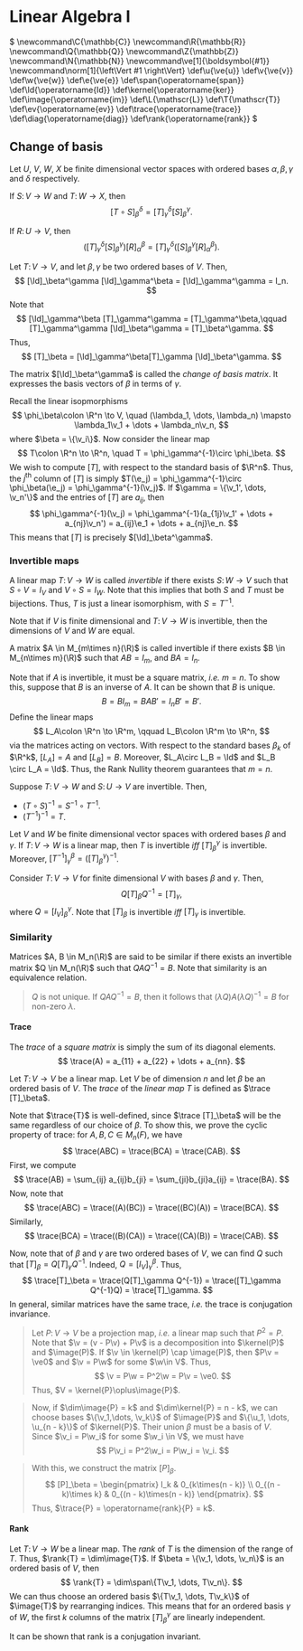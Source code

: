 # Linear Algebra I

$
\newcommand\C{\mathbb{C}}
\newcommand\R{\mathbb{R}}
\newcommand\Q{\mathbb{Q}}
\newcommand\Z{\mathbb{Z}}
\newcommand\N{\mathbb{N}}
\newcommand\ve[1]{\boldsymbol{#1}}
\newcommand\norm[1]{\left\Vert #1 \right\Vert}
\def\u{\ve{u}}
\def\v{\ve{v}}
\def\w{\ve{w}}
\def\e{\ve{e}}
\def\span{\operatorname{span}}
\def\Id{\operatorname{Id}}
\def\kernel{\operatorname{ker}}
\def\image{\operatorname{im}}
\def\L{\mathscr{L}}
\def\T{\mathscr{T}}
\def\ev{\operatorname{ev}}
\def\trace{\operatorname{trace}}
\def\diag{\operatorname{diag}}
\def\rank{\operatorname{rank}}
$

## Change of basis
Let $U$, $V$, $W$, $X$ be finite dimensional vector spaces with ordered bases $\alpha, \beta, \gamma$ and $\delta$ respectively.

If $S\colon V \to W$ and $T\colon W \to X$, then
$$ [T\circ S]_\beta^\delta = [T]_\gamma^\delta [S]_\beta^\gamma. $$

If $R\colon U \to V$, then
$$ ([T]_\gamma^\delta [S]_\beta^\gamma) [R]_\alpha^\beta = [T]_\gamma^\delta ([S]_\beta^\gamma [R]_\alpha^\beta). $$

Let $T\colon V \to V$, and let $\beta, \gamma$ be two ordered bases of $V$. Then,
$$ [\Id]_\beta^\gamma [\Id]_\gamma^\beta = [\Id]_\gamma^\gamma = I_n. $$
Note that 
$$ [\Id]_\gamma^\beta [T]_\gamma^\gamma = [T]_\gamma^\beta,\qquad [T]_\gamma^\gamma [\Id]_\beta^\gamma = [T]_\beta^\gamma. $$
Thus,
$$ [T]_\beta = [\Id]_\gamma^\beta[T]_\gamma [\Id]_\beta^\gamma. $$

The matrix $[\Id]_\beta^\gamma$ is called the *change of basis matrix*. It expresses the basis vectors of $\beta$ in terms of $\gamma$.

Recall the linear isopmorphisms
$$ \phi_\beta\colon \R^n \to V, \quad (\lambda_1, \dots, \lambda_n) \mapsto \lambda_1\v_1 + \dots + \lambda_n\v_n, $$
where $\beta = \{\v_i\}$.
Now consider the linear map
$$ T\colon \R^n \to \R^n, \quad T = \phi_\gamma^{-1}\circ \phi_\beta. $$
We wish to compute $[T]$, with respect to the standard basis of $\R^n$. Thus, the $j^\text{th}$ column of $[T]$ is simply $T(\e_j) = \phi_\gamma^{-1}\circ \phi_\beta(\e_j) = \phi_\gamma^{-1}(\v_j)$.
If $\gamma = \{\v_1', \dots, \v_n'\}$ and the entries of $[T]$ are $a_{ij}$, then
$$ \phi_\gamma^{-1}(\v_j) = \phi_\gamma^{-1}(a_{1j}\v_1' + \dots + a_{nj}\v_n') = a_{ij}\e_1 + \dots + a_{nj}\e_n. $$
This means that $[T]$ is precisely $[\Id]_\beta^\gamma$.

### Invertible maps
A linear map $T\colon V \to W$ is called *invertible* if there exists $S\colon W \to V$ such that $S\circ V = I_V$ and $V\circ S = I_W$.
Note that this implies that both $S$ and $T$ must be bijections.
Thus, $T$ is just a linear isomorphism, with $S = T^{-1}$.

Note that if $V$ is finite dimensional and $T\colon V \to W$ is invertible, then the dimensions of $V$ and $W$ are equal.

A matrix $A \in M_{m\times n}(\R)$ is called invertible if there exists $B \in M_{n\times m}(\R)$ such that $AB = I_m$, and $BA = I_n$.

Note that if $A$ is invertible, it must be a square matrix, *i.e.* $m = n$.
To show this, suppose that $B$ is an inverse of $A$. It can be shown that $B$ is unique.
$$ B = BI_m = BAB' = I_nB' = B'. $$
Define the linear maps
$$ L_A\colon \R^n \to \R^m, \qquad L_B\colon \R^m \to \R^n, $$
via the matrices acting on vectors. With respect to the standard bases $\beta_k$ of $\R^k$, $[L_A] = A$ and $[L_B] = B$. Moreover, $L_A\circ L_B = \Id$ and $L_B \circ L_A = \Id$. Thus, the Rank Nullity theorem guarantees that $m = n$.

Suppose $T\colon V\to W$ and $S\colon U \to V$ are invertible. Then, 

- $(T\circ S)^{-1} = S^{-1}\circ T^{-1}$.
- $(T^{-1})^{-1} = T$.

Let $V$ and $W$ be finite dimensional vector spaces with ordered bases $\beta$ and $\gamma$. If $T\colon V \to W$ is a linear map, then $T$ is invertible *iff* $[T]_\beta^\gamma$ is invertible. Moreover, $[T^{-1}]_\gamma^\beta = ([T]_\beta^\gamma)^{-1}$.

Consider $T\colon V\to V$ for finite dimensional $V$ with bases $\beta$ and $\gamma$. Then,
$$ Q [T]_\beta Q^{-1} = [T]_\gamma, $$
where $Q = [I_V]_\beta^\gamma$. Note that $[T]_\beta$ is invertible *iff* $[T]_\gamma$ is invertible.

### Similarity
Matrices $A, B \in M_n(\R)$ are said to be similar if there exists an invertible matrix $Q \in M_n(\R)$ such that $Q A Q^{-1} = B$.
Note that similarity is an equivalence relation.

> $Q$ is not unique. If $QAQ^{-1} = B$, then it follows that $(\lambda Q)A(\lambda Q)^{-1} = B$ for non-zero $\lambda$.

#### Trace
The *trace* of a *square matrix* is simply the sum of its diagonal elements. $$ \trace(A) = a_{11} + a_{22} + \dots + a_{nn}. $$

Let $T\colon V \to V$ be a linear map. Let $V$ be of dimension $n$ and let $\beta$ be an ordered basis of $V$. The *trace* of the *linear map* $T$ is defined as $\trace [T]_\beta$.

Note that $\trace{T}$ is well-defined, since $\trace [T]_\beta$ will be the same regardless of our choice of $\beta$. To show this, we prove the cyclic property of trace: for $A, B, C \in M_n(F)$, we have
$$ \trace(ABC) = \trace(BCA) = \trace(CAB). $$
First, we compute
$$ \trace(AB) = \sum_{ij} a_{ij}b_{ji} = 
	\sum_{ji}b_{ji}a_{ij} = \trace(BA). $$
Now, note that
$$ \trace(ABC) = \trace((A)(BC)) = \trace((BC)(A)) = \trace(BCA). $$
Similarly,
$$ \trace(BCA) = \trace((B)(CA)) = \trace((CA)(B)) = \trace(CAB). $$

Now, note that of $\beta$ and $\gamma$ are two ordered bases of $V$, we can find $Q$ such that $[T]_\beta = Q [T]_\gamma Q^{-1}$. Indeed, $Q = [I_V]_\gamma^\beta$. Thus,
$$ \trace[T]_\beta = \trace(Q[T]_\gamma Q^{-1}) = \trace([T]_\gamma Q^{-1}Q) = \trace[T]_\gamma. $$
In general, similar matrices have the same trace, *i.e.* the trace is conjugation invariance.

> Let $P\colon V\to V$ be a projection map, *i.e.* a linear map such that $P^2 = P$. Note that $\v = (v - P\v) + P\v$ is a decomposition into $\kernel(P)$ and $\image(P)$. If $\v \in \kernel(P) \cap \image(P)$, then $P\v = \ve0$ and $\v = P\w$ for some $\w\in V$. Thus,
$$ \v = P\w = P^2\w = P\v = \ve0. $$
Thus, $V = \kernel{P}\oplus\image{P}$.

> Now, if $\dim\image{P} = k$ and $\dim\kernel{P} = n - k$, we can choose bases $\{\v_1,\dots, \v_k\}$ of $\image{P}$ and $\{\u_1, \dots, \u_{n - k}\}$ of $\kernel{P}$. Their union $\beta$ must be a basis of $V$.
Since $\v_i = P\w_i$ for some $\w_i \in V$, we must have
$$ P\v_i = P^2\w_i = P\w_i = \v_i. $$

> With this, we construct the matrix $[P]_\beta$.
$$ [P]_\beta = \begin{pmatrix} I_k & 0_{k\times(n - k)} \\ 0_{(n - k)\times k} & 0_{(n - k)\times(n - k)}
\end{pmatrix}. $$
Thus, $\trace{P} = \operatorname{rank}{P} = k$.

#### Rank
Let $T\colon V \to W$ be a linear map. The *rank* of $T$ is the dimension of the range of $T$. Thus, $\rank{T} = \dim\image{T}$.
If $\beta = \{\v_1, \dots, \v_n\}$ is an ordered basis of $V$, then 
$$ \rank{T} = \dim\span\{T\v_1, \dots, T\v_n\}. $$
We can thus choose an ordered basis $\{T\v_1, \dots, T\v_k\}$ of $\image{T}$ by rearranging indices. This means that for an ordered basis $\gamma$ of $W$, the first $k$ columns of the matrix $[T]_\beta^\gamma$ are linearly independent.

It can be shown that rank is a conjugation invariant.